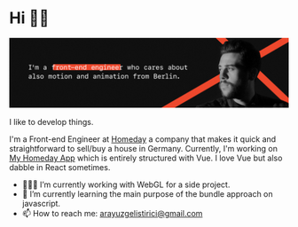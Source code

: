 # Hi 👋🏼
![Image of Yaktocat](me.png)

I like to develop things.

I'm a Front-end Engineer at [Homeday](https://www.homeday.de/de/) a company that makes it quick and straightforward to sell/buy a house in Germany. Currently, I'm working on [My Homeday App](https://my.homeday.de/login) which is entirely structured with Vue. I love Vue but also dabble in React sometimes. 
 
- 👨🏼‍💻 I’m currently working with WebGL for a side project.
- 🌱 I’m currently learning the main purpose of the bundle approach on javascript. 
- 📫 How to reach me: arayuzgelistirici@gmail.com

<!--
**volcanioo/volcanioo** is a ✨ _special_ ✨ repository because its `README.md` (this file) appears on your GitHub profile.


- 🔭 I’m currently working on ...
- 🌱 I’m currently learning ...
- 👯 I’m looking to collaborate on ...
- 🤔 I’m looking for help with ...
- 💬 Ask me about ...
- 📫 How to reach me: ...
- 😄 Pronouns: ...
- ⚡ Fun fact: ...
-->
